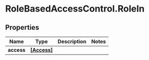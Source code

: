 # RoleBasedAccessControl.RoleIn

## Properties
Name | Type | Description | Notes
------------ | ------------- | ------------- | -------------
**access** | [**[Access]**](Access.md) |  | 


